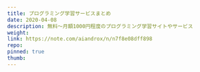 ```yaml
---
title: プログラミング学習サービスまとめ
date: 2020-04-08
description: 無料〜月額1000円程度のプログラミング学習サイトやサービス
weight:
link: https://note.com/aiandrox/n/n7f8e08dff898
repo:
pinned: true
thumb:
---
```

